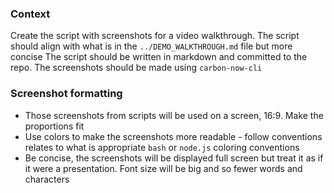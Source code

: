 ### Context
Create the script with screenshots for a video walkthrough.
The script should align with what is in the `../DEMO_WALKTHROUGH.md` file but more concise
The script should be written in markdown and committed to the repo.
The screenshots should be made using `carbon-now-cli`

### Screenshot formatting
- Those screenshots from scripts will be used on a screen, 16:9.  Make the proportions fit
- Use colors to make the screenshots more readable - follow conventions relates to what is appropriate `bash` or `node.js` coloring conventions
- Be concise, the screenshots will be displayed full screen but treat it as if it were a presentation.  Font size will be big and so fewer words and characters


